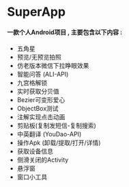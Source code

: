 # SuperApp

#### 一款个人Android项目 , 主要包含以下内容 :

* 五角星
* 预览/无预览拍照
* 仿老版本微信下拉睁眼效果
* 智能问答 (ALI-API)
* 九宫格解锁
* 实时获取分贝值
* Bezier可变形爱心
* ObjectBox测试
* 注解实现点击动画
* 剪贴板(复制发短信-复制搜索)
* 中英翻译 (YouDao-API)
* 操作Apk (卸载/提取/打开/详情)
* 获取设备信息
* 侧滑关闭的Activity
* 悬浮窗
* 窗口小工具